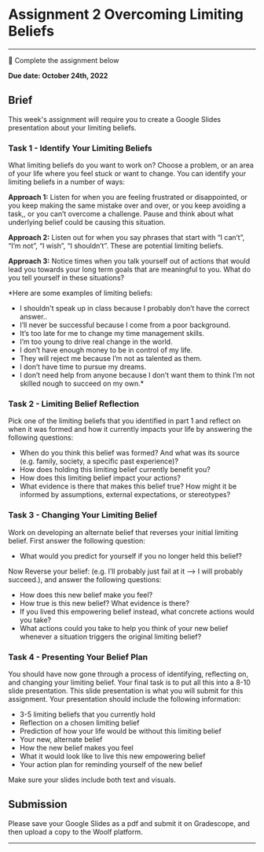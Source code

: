 # Assignment 2 Overcoming Limiting Beliefs

---

<aside>


📝 Complete the assignment below

</aside>

**Due date: October 24th, 2022**

## Brief

This week's assignment will require you to create a Google Slides presentation about your limiting beliefs.

### Task 1 - Identify Your Limiting Beliefs

What limiting beliefs do you want to work on? Choose a problem, or an area of your life where you feel stuck or want to change. You can identify your limiting beliefs in a number of ways:

**Approach 1:** Listen for when you are feeling frustrated or disappointed, or you keep making the same mistake over and over, or you keep avoiding a task,, or you can’t overcome a challenge. Pause and think about what underlying belief could be causing this situation.


**Approach 2:** Listen out for when you say phrases that start with “I can’t”, “I’m not”, “I wish”, “I shouldn’t”. These are potential limiting beliefs.


**Approach 3:** Notice  times when you talk yourself out of actions that would lead you towards your long term goals that are meaningful to you. What do you tell yourself in these situations?


*Here are some examples of limiting beliefs:
- I shouldn't speak up in class because I probably don’t have the correct answer..
- I’ll never be successful because I come from a poor background.
- It’s too late for me to change my time management skills.
- I’m too young to drive real change in the world.
- I don’t have enough money to be in control of my life.
- They will reject me because I’m not as talented as them.
- I don’t have time to pursue my dreams.
- I don’t need help from anyone because I don’t want them to think I’m not skilled nough to succeed on my own.*


### Task 2 - Limiting Belief Reflection

Pick one of the limiting beliefs that you identified in part 1 and reflect on when it was formed and how it currently impacts your life by answering the following questions:
- When do you think this belief was formed? And what was its source (e.g. family, society, a specific past experience)?
- How does holding this limiting belief currently benefit you?
- How does this limiting belief impact your actions?
- What evidence is there that makes this belief true? How might it be informed by assumptions, external expectations, or stereotypes?


### Task 3 - Changing Your Limiting Belief

Work on developing an alternate belief that reverses your initial limiting belief. First answer the following question:
- What would you predict for yourself if you no longer held this belief?

Now Reverse your belief: (e.g. I’ll probably just fail at it —> I will probably succeed.), and answer the following questions:
- How does this new belief make you feel?
- How true is this new belief? What evidence is there?
- If you lived this empowering belief instead, what concrete actions would you take?
- What actions could you take to help you think of your new belief whenever a situation triggers the original limiting belief?


### Task 4 - Presenting Your Belief Plan

You should have now gone through a process of identifying, reflecting on, and changing your limiting belief. Your final task is to put all this into a 8-10 slide presentation. This slide presentation is what you will submit for this assignment. Your presentation should include the following information:
- 3-5 limiting beliefs that you currently hold
- Reflection on a chosen limiting belief
- Prediction of how your life would be without this limiting belief
- Your new, alternate belief
- How the new belief makes you feel
- What it would look like to live this new empowering belief
- Your action plan for reminding yourself of the new belief

Make sure your slides include both text and visuals.

## Submission

Please save your Google Slides as a pdf and submit it on Gradescope, and then upload a copy to the Woolf platform.

---
